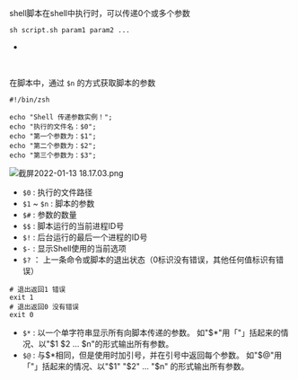 shell脚本在shell中执行时，可以传递0个或多个参数
​

```shell
sh script.sh param1 param2 ...
```

- ​


​

在脚本中，通过 `$n` 的方式获取脚本的参数


```shell
#!/bin/zsh

echo "Shell 传递参数实例！";
echo "执行的文件名：$0";
echo "第一个参数为：$1";
echo "第二个参数为：$2";
echo "第三个参数为：$3";
```
![截屏2022-01-13 18.17.03.png](https://cdn.nlark.com/yuque/0/2022/png/22724999/1642069039157-782838b1-356e-441a-bc09-e9f3782e7803.png#clientId=uc2a163a2-2560-4&from=drop&id=u602d0c2c&margin=%5Bobject%20Object%5D&name=%E6%88%AA%E5%B1%8F2022-01-13%2018.17.03.png&originHeight=340&originWidth=984&originalType=binary&ratio=1&size=97967&status=done&style=none&taskId=u1d6507d8-13bd-472a-8f08-c3e90808c88)




- ​`$0` : 执行的文件路径
- `$1` ~ `$n` : 脚本的参数 
- `$#` : 参数的数量
- `$$` :   脚本运行的当前进程ID号
- `$!` :  后台运行的最后一个进程的ID号
- `$-` :   显示Shell使用的当前选项
- `$?` ： 上一条命令或脚本的退出状态（0标识没有错误，其他任何值标识有错误）
```shell
# 退出返回1 错误
exit 1
# 退出返回0 没有错误
exit 0
```

- `$*` : 以一个单字符串显示所有向脚本传递的参数。
如"$*"用「"」括起来的情况、以"$1 $2 … $n"的形式输出所有参数。
- `$@` : 与$*相同，但是使用时加引号，并在引号中返回每个参数。
如"$@"用「"」括起来的情况、以"$1" "$2" … "$n" 的形式输出所有参数。
